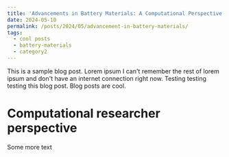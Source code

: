 ```yaml
---
title: 'Advancements in Battery Materials: A Computational Perspective'
date: 2024-05-10
permalink: /posts/2024/05/advancement-in-battery-materials/
tags:
  - cool posts
  - battery-materials
  - category2
---
```


This is a sample blog post. Lorem ipsum I can't remember the rest of lorem ipsum and don't have an internet connection right now. Testing testing testing this blog post. Blog posts are cool.


Computational researcher perspective
======
Some more text


